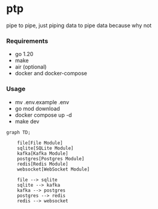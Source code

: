 # ptp

pipe to pipe, just piping data to pipe data because why not

### Requirements

- go 1.20
- make
- air (optional)
- docker and docker-compose

### Usage

- mv .env.example .env
- go mod download
- docker compose up -d
- make dev

```mermaid
graph TD;

    file[File Module]
    sqlite[SQLite Module]
    kafka[Kafka Module]
    postgres[Postgres Module]
    redis[Redis Module]
    websocket[WebSocket Module]

    file --> sqlite
    sqlite --> kafka
    kafka --> postgres
    postgres --> redis
    redis --> websocket
```
